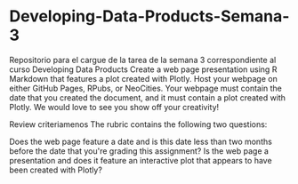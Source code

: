 # Developing-Data-Products-Semana-3
Repositorio para el cargue de la tarea de la semana 3 correspondiente al curso Developing Data Products
Create a web page presentation using R Markdown that features a plot created with Plotly. Host your webpage on either GitHub Pages, RPubs, or NeoCities. Your webpage must contain the date that you created the document, and it must contain a plot created with Plotly. We would love to see you show off your creativity!

Review criteriamenos 
The rubric contains the following two questions:

Does the web page feature a date and is this date less than two months before the date that you're grading this assignment?
Is the web page a presentation and does it feature an interactive plot that appears to have been created with Plotly?
